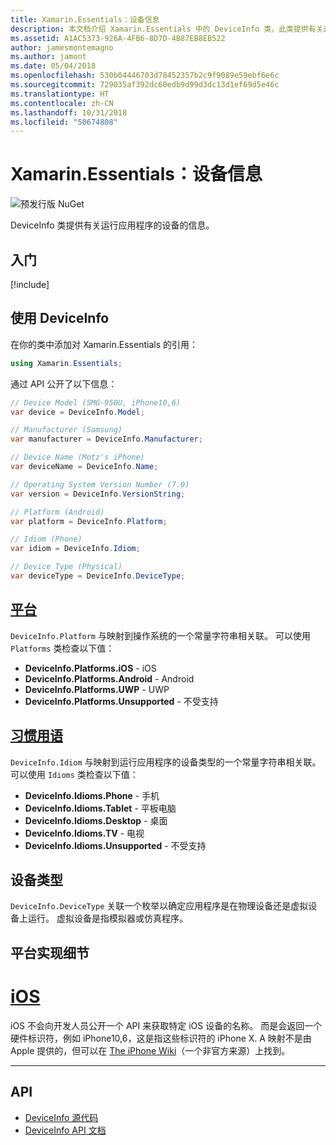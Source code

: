 ```yaml
---
title: Xamarin.Essentials：设备信息
description: 本文档介绍 Xamarin.Essentials 中的 DeviceInfo 类，此类提供有关运行应用程序的设备的信息。
ms.assetid: A1AC5373-926A-4FB6-8D7D-4B87EB8EB522
author: jamesmontemagno
ms.author: jamont
ms.date: 05/04/2018
ms.openlocfilehash: 530b04446703d78452357b2c9f9089e59ebf6e6c
ms.sourcegitcommit: 729035af392dc60edb9d99d3dc13d1ef69d5e46c
ms.translationtype: HT
ms.contentlocale: zh-CN
ms.lasthandoff: 10/31/2018
ms.locfileid: "50674808"
---
```

# <a name="xamarinessentials-device-information"></a>Xamarin.Essentials：设备信息

![预发行版 NuGet](~/media/shared/pre-release.png)

DeviceInfo 类提供有关运行应用程序的设备的信息。

## <a name="get-started"></a>入门

[!include[](~/essentials/includes/get-started.md)]

## <a name="using-deviceinfo"></a>使用 DeviceInfo

在你的类中添加对 Xamarin.Essentials 的引用：

```csharp
using Xamarin.Essentials;
```

通过 API 公开了以下信息：

```csharp
// Device Model (SMG-950U, iPhone10,6)
var device = DeviceInfo.Model;

// Manufacturer (Samsung)
var manufacturer = DeviceInfo.Manufacturer;

// Device Name (Motz's iPhone)
var deviceName = DeviceInfo.Name;

// Operating System Version Number (7.0)
var version = DeviceInfo.VersionString;

// Platform (Android)
var platform = DeviceInfo.Platform;

// Idiom (Phone)
var idiom = DeviceInfo.Idiom;

// Device Type (Physical)
var deviceType = DeviceInfo.DeviceType;
```

## <a name="platformsxrefxamarinessentialsdeviceinfoplatforms"></a>[平台](xref:Xamarin.Essentials.DeviceInfo.Platforms)

`DeviceInfo.Platform` 与映射到操作系统的一个常量字符串相关联。 可以使用 `Platforms` 类检查以下值：

- **DeviceInfo.Platforms.iOS** - iOS
- **DeviceInfo.Platforms.Android** - Android
- **DeviceInfo.Platforms.UWP** - UWP
- **DeviceInfo.Platforms.Unsupported** - 不受支持

## <a name="idiomsxrefxamarinessentialsdeviceinfoidioms"></a>[习惯用语](xref:Xamarin.Essentials.DeviceInfo.Idioms)

`DeviceInfo.Idiom` 与映射到运行应用程序的设备类型的一个常量字符串相关联。 可以使用 `Idioms` 类检查以下值：

- **DeviceInfo.Idioms.Phone** - 手机
- **DeviceInfo.Idioms.Tablet** - 平板电脑
- **DeviceInfo.Idioms.Desktop** - 桌面
- **DeviceInfo.Idioms.TV** - 电视
- **DeviceInfo.Idioms.Unsupported** - 不受支持

## <a name="device-type"></a>设备类型

`DeviceInfo.DeviceType` 关联一个枚举以确定应用程序是在物理设备还是虚拟设备上运行。 虚拟设备是指模拟器或仿真程序。

## <a name="platform-implementation-specifics"></a>平台实现细节

# <a name="iostabios"></a>[iOS](#tab/ios)

iOS 不会向开发人员公开一个 API 来获取特定 iOS 设备的名称。 而是会返回一个硬件标识符，例如 iPhone10,6，这是指这些标识符的 iPhone X. A 映射不是由 Apple 提供的，但可以在 [The iPhone Wiki](https://www.theiphonewiki.com/wiki/Models)（一个非官方来源）上找到。

--------------

## <a name="api"></a>API

- [DeviceInfo 源代码](https://github.com/xamarin/Essentials/tree/master/Xamarin.Essentials/DeviceInfo)
- [DeviceInfo API 文档](xref:Xamarin.Essentials.DeviceInfo)
